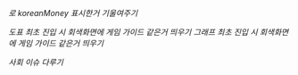 <i>로 koreanMoney 표시한거 기울여주기

도표 최초 진입 시 회색화면에 게임 가이드 같은거 띄우기
그래프 최초 진입 시 회색화면에 게임 가이드 같은거 띄우기

사회 이슈 다루기